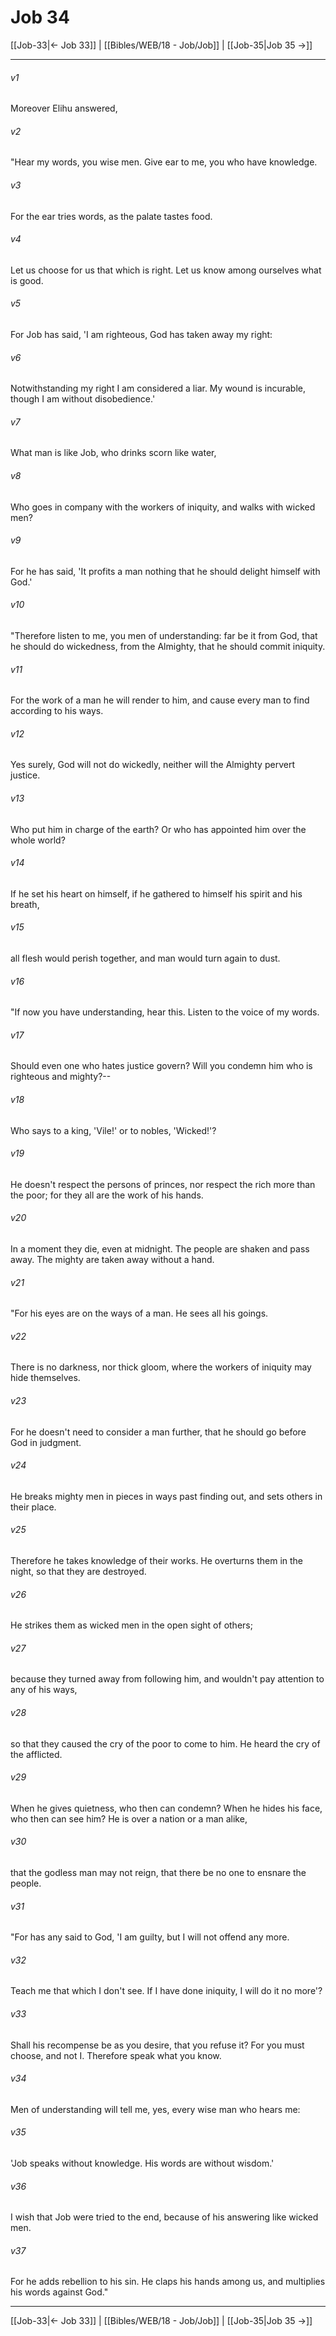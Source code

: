 # Job 34

[[Job-33|← Job 33]] | [[Bibles/WEB/18 - Job/Job]] | [[Job-35|Job 35 →]]
***



###### v1 
Moreover Elihu answered, 

###### v2 
"Hear my words, you wise men. Give ear to me, you who have knowledge. 

###### v3 
For the ear tries words, as the palate tastes food. 

###### v4 
Let us choose for us that which is right. Let us know among ourselves what is good. 

###### v5 
For Job has said, 'I am righteous, God has taken away my right: 

###### v6 
Notwithstanding my right I am considered a liar. My wound is incurable, though I am without disobedience.' 

###### v7 
What man is like Job, who drinks scorn like water, 

###### v8 
Who goes in company with the workers of iniquity, and walks with wicked men? 

###### v9 
For he has said, 'It profits a man nothing that he should delight himself with God.' 

###### v10 
"Therefore listen to me, you men of understanding: far be it from God, that he should do wickedness, from the Almighty, that he should commit iniquity. 

###### v11 
For the work of a man he will render to him, and cause every man to find according to his ways. 

###### v12 
Yes surely, God will not do wickedly, neither will the Almighty pervert justice. 

###### v13 
Who put him in charge of the earth? Or who has appointed him over the whole world? 

###### v14 
If he set his heart on himself, if he gathered to himself his spirit and his breath, 

###### v15 
all flesh would perish together, and man would turn again to dust. 

###### v16 
"If now you have understanding, hear this. Listen to the voice of my words. 

###### v17 
Should even one who hates justice govern? Will you condemn him who is righteous and mighty?-- 

###### v18 
Who says to a king, 'Vile!' or to nobles, 'Wicked!'? 

###### v19 
He doesn't respect the persons of princes, nor respect the rich more than the poor; for they all are the work of his hands. 

###### v20 
In a moment they die, even at midnight. The people are shaken and pass away. The mighty are taken away without a hand. 

###### v21 
"For his eyes are on the ways of a man. He sees all his goings. 

###### v22 
There is no darkness, nor thick gloom, where the workers of iniquity may hide themselves. 

###### v23 
For he doesn't need to consider a man further, that he should go before God in judgment. 

###### v24 
He breaks mighty men in pieces in ways past finding out, and sets others in their place. 

###### v25 
Therefore he takes knowledge of their works. He overturns them in the night, so that they are destroyed. 

###### v26 
He strikes them as wicked men in the open sight of others; 

###### v27 
because they turned away from following him, and wouldn't pay attention to any of his ways, 

###### v28 
so that they caused the cry of the poor to come to him. He heard the cry of the afflicted. 

###### v29 
When he gives quietness, who then can condemn? When he hides his face, who then can see him? He is over a nation or a man alike, 

###### v30 
that the godless man may not reign, that there be no one to ensnare the people. 

###### v31 
"For has any said to God, 'I am guilty, but I will not offend any more. 

###### v32 
Teach me that which I don't see. If I have done iniquity, I will do it no more'? 

###### v33 
Shall his recompense be as you desire, that you refuse it? For you must choose, and not I. Therefore speak what you know. 

###### v34 
Men of understanding will tell me, yes, every wise man who hears me: 

###### v35 
'Job speaks without knowledge. His words are without wisdom.' 

###### v36 
I wish that Job were tried to the end, because of his answering like wicked men. 

###### v37 
For he adds rebellion to his sin. He claps his hands among us, and multiplies his words against God."

***
[[Job-33|← Job 33]] | [[Bibles/WEB/18 - Job/Job]] | [[Job-35|Job 35 →]]
